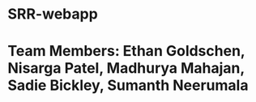# SRR-webapp
# Team Members: Ethan Goldschen, Nisarga Patel, Madhurya Mahajan, Sadie Bickley, Sumanth Neerumala